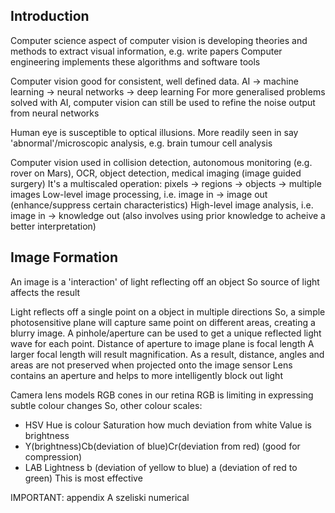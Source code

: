 <!-- SPDX-License-Identifier: zlib-acknowledgement -->
## Introduction
Computer science aspect of computer vision is developing theories and methods to extract visual information, e.g. write papers
Computer engineering implements these algorithms and software tools

Computer vision good for consistent, well defined data.
AI -> machine learning -> neural networks -> deep learning
For more generalised problems solved with AI, computer vision can still be used to refine the noise output from neural networks 

Human eye is susceptible to optical illusions.
More readily seen in say 'abnormal'/microscopic analysis, e.g. brain tumour cell analysis

Computer vision used in collision detection, autonomous monitoring (e.g. rover on Mars), OCR, object detection, medical imaging (image guided surgery)
It's a multiscaled operation: pixels -> regions -> objects -> multiple images
Low-level image processing, i.e. image in -> image out (enhance/suppress certain characteristics)
High-level image analysis, i.e. image in -> knowledge out (also involves using prior knowledge to acheive a better interpretation)

## Image Formation
An image is a 'interaction' of light reflecting off an object
So source of light affects the result

Light reflects off a single point on a object in multiple directions
So, a simple photosensitive plane will capture same point on different areas, creating a blurry image. 
A pinhole/aperture can be used to get a unique reflected light wave for each point.
Distance of aperture to image plane is focal length
A larger focal length will result magnification. 
As a result, distance, angles and areas are not preserved when projected onto the image sensor
Lens contains an aperture and helps to more intelligently block out light

Camera lens models RGB cones in our retina
RGB is limiting in expressing subtle colour changes
So, other colour scales:
  * HSV
    Hue is colour
    Saturation how much deviation from white
    Value is brightness
  * Y(brightness)Cb(deviation of blue)Cr(deviation from red) (good for compression)
  * LAB
    Lightness
    b (deviation of yellow to blue)
    a (deviation of red to green)
    This is most effective


IMPORTANT: appendix A szeliski numerical
